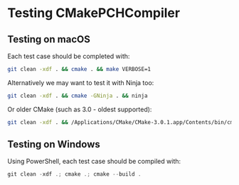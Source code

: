 Testing CMakePCHCompiler
========================

Testing on macOS
----------------

Each test case should be completed with:

~~~bash
git clean -xdf . && cmake . && make VERBOSE=1
~~~

Alternatively we may want to test it with Ninja too:

~~~bash
git clean -xdf . && cmake -GNinja . && ninja
~~~

Or older CMake (such as 3.0 - oldest supported):

~~~bash
git clean -xdf . && /Applications/CMake/CMake-3.0.1.app/Contents/bin/cmake . && make VERBOSE=1
~~~

Testing on Windows
------------------

Using PowerShell, each test case should be compiled with:

~~~powershell
git clean -xdf .; cmake .; cmake --build .
~~~
